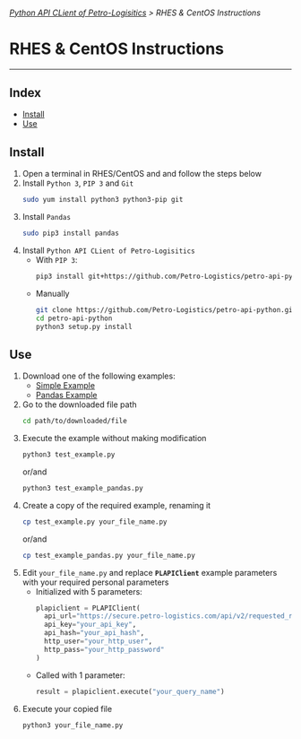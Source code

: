###### [Python API CLient of Petro-Logisitics](../README.md) > RHES & CentOS Instructions
# RHES & CentOS Instructions
---

## Index
- [Install](#install)
- [Use](#use)

## Install
1. Open a terminal in RHES/CentOS and and follow the steps below
2. Install `Python 3`, `PIP 3` and `Git`
    ```bash
    sudo yum install python3 python3-pip git
    ```
3. Install `Pandas`
    ```bash
    sudo pip3 install pandas
    ```
4. Install `Python API CLient of Petro-Logisitics`
    - With `PIP 3`:
      ```bash
      pip3 install git+https://github.com/Petro-Logistics/petro-api-python
      ```
    - Manually
      ```bash
      git clone https://github.com/Petro-Logistics/petro-api-python.git
      cd petro-api-python
      python3 setup.py install
      ```

## Use
1. Download one of the following examples:
    - [Simple Example](https://github.com/Petro-Logistics/petro-api-python/blob/master/examples/test_example.py)
    - [Pandas Example](https://github.com/Petro-Logistics/petro-api-python/blob/master/examples/test_example_pandas.py)
2. Go to the downloaded file path
    ```bash
    cd path/to/downloaded/file
    ```
3. Execute the example without making modification
    ```bash
    python3 test_example.py
    ```
     or/and
    ```bash
    python3 test_example_pandas.py
    ```
4. Create a copy of the required example, renaming it
    ```bash
    cp test_example.py your_file_name.py
    ```
     or/and
    ```bash
    cp test_example_pandas.py your_file_name.py
    ```
5. Edit `your_file_name.py` and replace **`PLAPIClient`** example parameters with your required personal parameters
    - Initialized with 5 parameters:
      ```python
      plapiclient = PLAPIClient(
        api_url="https://secure.petro-logistics.com/api/v2/requested_report_type",
        api_key="your_api_key",
        api_hash="your_api_hash",
        http_user="your_http_user",
        http_pass="your_http_password"
      )
      ```
    - Called with 1 parameter:
      ```python
      result = plapiclient.execute("your_query_name")
      ```
6. Execute your copied file
    ```bash
    python3 your_file_name.py
    ```
